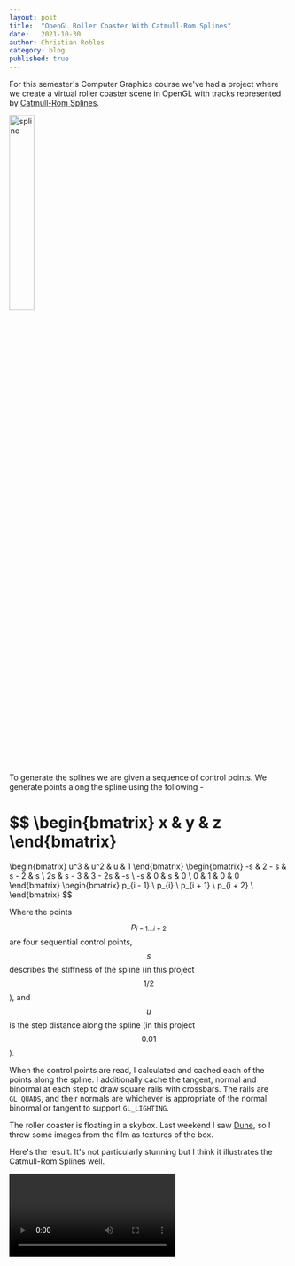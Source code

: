 ```yaml
---
layout: post
title:  "OpenGL Roller Coaster With Catmull-Rom Splines"
date:   2021-10-30
author: Christian Robles
category: blog
published: true
---
```


For this semester's Computer Graphics course we've had a project where we create a virtual roller coaster scene in OpenGL with tracks represented by [Catmull-Rom Splines](https://en.wikipedia.org/wiki/Centripetal_Catmull%E2%80%93Rom_spline).

<a href="https://en.wikipedia.org/wiki/Centripetal_Catmull%E2%80%93Rom_spline"><img src="https://upload.wikimedia.org/wikipedia/commons/thumb/4/42/Catmull-Rom_Spline.png/440px-Catmull-Rom_Spline.png" alt="spline" width="30%"/></a>

To generate the splines we are given a sequence of control points. We generate points along the spline using the following -

$$
\begin{bmatrix}
x & y & z
\end{bmatrix}
=
\begin{bmatrix}
u^3 & u^2 & u & 1
\end{bmatrix}
\begin{bmatrix}
-s & 2 - s & s - 2 & s \\
2s & s - 3 & 3 - 2s & -s \\
-s & 0 & s & 0 \\
0 & 1 & 0 & 0
\end{bmatrix}
\begin{bmatrix}
p_{i - 1} \\
p_{i} \\
p_{i + 1} \\
p_{i + 2} \\
\end{bmatrix}
$$

Where the points $$p_{i - 1 ... i + 2}$$ are four sequential control points, $$s$$ describes the stiffness of the spline (in this project $$1/2$$), and $$u$$ is the step distance along the spline (in this project $$0.01$$).

When the control points are read, I calculated and cached each of the points along the spline. I additionally cache the tangent, normal and binormal at each step to draw square rails with crossbars. The rails are `GL_QUADS`, and their normals are whichever is appropriate of the normal binormal or tangent to support `GL_LIGHTING`.

The roller coaster is floating in a skybox. Last weekend I saw [Dune](https://www.imdb.com/title/tt1160419/), so I threw some images from the film as textures of the box.

Here's the result. It's not particularly stunning but I think it illustrates the Catmull-Rom Splines well.

<video src="/assets/images/splines/rollercoaster.mp4" controls playsinline></video>
